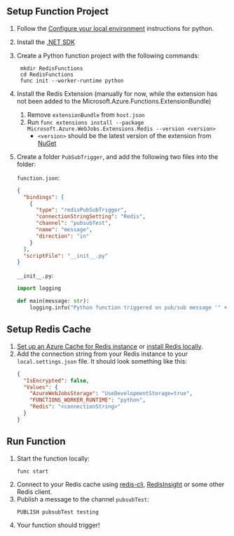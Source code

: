 ## Setup Function Project
1. Follow the [Configure your local environment](https://learn.microsoft.com/azure/azure-functions/create-first-function-cli-python?pivots=python-mode-configuration&tabs=azure-cli%2Cbash#configure-your-local-environment) instructions for python.
2. Install the [.NET SDK](https://aka.ms/dotnet-download)
3. Create a Python function project with the following commands:
   ```
    mkdir RedisFunctions
    cd RedisFunctions
    func init --worker-runtime python
    ```
4. Install the Redis Extension (manually for now, while the extension has not been added to the Microsoft.Azure.Functions.ExtensionBundle)
   1. Remove `extensionBundle` from `host.json`
   2. Run `func extensions install --package Microsoft.Azure.WebJobs.Extensions.Redis --version <version>`
      - `<version>` should be the latest version of the extension from [NuGet](https://www.nuget.org/packages/Microsoft.Azure.WebJobs.Extensions.Redis)
5. Create a folder `PubSubTrigger`, and add the following two files into the folder:

   `function.json`:
   ```json
   {
     "bindings": [
       {
         "type": "redisPubSubTrigger",
         "connectionStringSetting": "Redis",
         "channel": "pubsubTest",
         "name": "message",
         "direction": "in"
       }
     ],
     "scriptFile": "__init__.py"
   }
   ```

   `__init__.py`:
   ```py
   import logging

   def main(message: str):
       logging.info("Python function triggered on pub/sub message '" + message + "' from channel 'pubsubTest'.")
   ```

## Setup Redis Cache
1. [Set up an Azure Cache for Redis instance](https://learn.microsoft.com/azure/azure-cache-for-redis/quickstart-create-redis) or [install Redis locally](https://redis.io/download/).
1. Add the connection string from your Redis instance to your `local.settings.json` file.
   It should look something like this:
    ```json
    {
      "IsEncrypted": false,
      "Values": {
        "AzureWebJobsStorage": "UseDevelopmentStorage=true",
        "FUNCTIONS_WORKER_RUNTIME": "python",
        "Redis": "<connectionString>"
      }
    }
    ```

## Run Function
1. Start the function locally:
   ```
   func start
   ```
1. Connect to your Redis cache using [redis-cli](https://redis.io/docs/ui/cli/), [RedisInsight](https://redis.com/redis-enterprise/redis-insight/) or some other Redis client.
1. Publish a message to the channel `pubsubTest`:
   ```
   PUBLISH pubsubTest testing
   ```
1. Your function should trigger!
